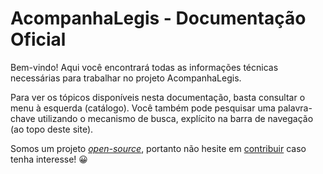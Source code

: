 # AcompanhaLegis - Documentação Oficial

Bem-vindo! Aqui você encontrará todas as informações técnicas necessárias para trabalhar no projeto AcompanhaLegis.

Para ver os tópicos disponíveis nesta documentação, basta consultar o menu à esquerda (catálogo). Você também pode pesquisar uma palavra-chave utilizando o mecanismo de busca, explícito na barra de navegação (ao topo deste site).

Somos um projeto <em><a href="https://github.com/AcompanhaLegis" target="_blank">open-source</a></em>, portanto não hesite em <a href="about/contributing/">contribuir</a> caso tenha interesse! 😀
